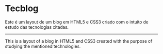 # Tecblog
Este é um layout de um blog em HTML5 e CSS3 criado com o intuito de estudo das tecnologias citadas.

---

This is a layout of a blog in HTML5 and CSS3 created with the purpose of studying the mentioned technologies.
